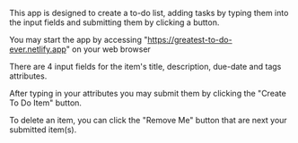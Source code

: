 
This app is designed to create a to-do list, adding tasks by typing them into the input fields and submitting them by clicking a button.

You may start the app by accessing "https://greatest-to-do-ever.netlify.app" on your web browser

There are 4 input fields for the item's title, description, due-date and tags attributes.

After typing in your attributes you may submit them by clicking the "Create To Do Item" button.

To delete an item, you can click the "Remove Me" button that are next your submitted item(s).
